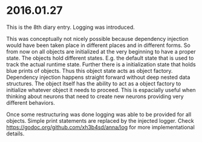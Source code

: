 # 2016.01.27
This is the 8th diary entry. Logging was introduced.

This was conceptually not nicely possible because dependency injection would
have been taken place in different places and in different forms. So from now
on all objects are initialized at the very beginning to have a proper state.
The objects hold different states. E.g. the default state that is used to track
the actual runtime state. Further there is a initialization state that holds
blue prints of objects. Thus this object state acts as object factory.
Dependency injection happens straight forward without deep nested data
structures. The object itself has the ability to act as a object factory to
initialize whatever object it needs to proceed. This is espacially useful when
thinking about neurons that need to create new neurons providing very different
behaviors.

Once some restructuring was done logging was able to be provided for all
objects. Simple print statements are replaced by the injected logger. Check
https://godoc.org/github.com/xh3b4sd/anna/log for more implementational
details.
